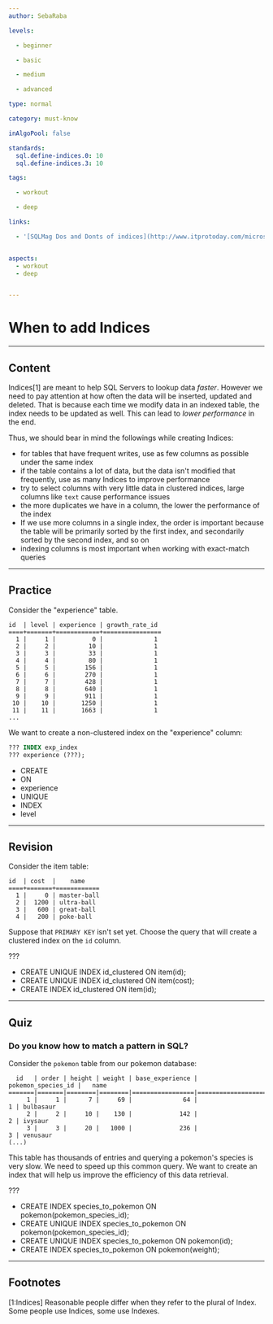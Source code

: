 ```yaml
---
author: SebaRaba

levels:

  - beginner

  - basic

  - medium

  - advanced

type: normal

category: must-know

inAlgoPool: false

standards:
  sql.define-indices.0: 10
  sql.define-indices.3: 10

tags:

  - workout

  - deep

links:

  - '[SQLMag Dos and Donts of indices](http://www.itprotoday.com/microsoft-sql-server/indexing-dos-and-don-ts){website}'


aspects:
  - workout
  - deep


---
```


# When to add Indices

---
## Content

Indices[1] are meant to help SQL Servers to lookup data *faster*. However we need to pay attention at how often the data will be inserted, updated and deleted. That is because each time we modify data in an indexed table, the index needs to be updated as well. This can lead to *lower performance* in the end.

Thus, we should bear in mind the followings while creating Indices:

- for tables that have frequent writes, use as few columns as possible under the same index
- if the table contains a lot of data, but the data isn't modified that frequently, use as many Indices to improve performance
- try to select columns with very little data in clustered indices, large columns like `text` cause performance issues
- the more duplicates we have in a column, the lower the performance of the index
- If we use more columns in a single index, the order is important because the table will be primarily sorted by the first index, and secondarily sorted by the second index, and so on
- indexing columns is most important when working with exact-match queries

---
## Practice

Consider the "experience" table.

```text
id  | level | experience | growth_rate_id
====+=======+============+================
  1 |     1 |          0 |              1
  2 |     2 |         10 |              1
  3 |     3 |         33 |              1
  4 |     4 |         80 |              1
  5 |     5 |        156 |              1
  6 |     6 |        270 |              1
  7 |     7 |        428 |              1
  8 |     8 |        640 |              1
  9 |     9 |        911 |              1
 10 |    10 |       1250 |              1
 11 |    11 |       1663 |              1
...
```

We want to create a non-clustered index on the "experience" column:

```sql
??? INDEX exp_index
??? experience (???);
```

* CREATE
* ON
* experience
* UNIQUE
* INDEX
* level

---
## Revision

Consider the item table:

```text
id  | cost  |    name
====+=======+============
  1 |     0 | master-ball
  2 |  1200 | ultra-ball
  3 |   600 | great-ball
  4 |   200 | poke-ball
```

Suppose that `PRIMARY KEY` isn't set yet. Choose the query that will create a clustered index on the `id` column.

  ???

* CREATE UNIQUE INDEX id_clustered ON item(id);
* CREATE UNIQUE INDEX id_clustered ON item(cost);
* CREATE INDEX id_clustered ON item(id);

---
## Quiz 
### Do you know how to match a pattern in SQL?

Consider the `pokemon` table from our pokemon database:

```text
  id   | order | height | weight | base_experience | pokemon_species_id |   name
=======|=======|========|========|=================|====================|===========
     1 |     1 |      7 |     69 |              64 |                  1 | bulbasaur
     2 |     2 |     10 |    130 |             142 |                  2 | ivysaur
     3 |     3 |     20 |   1000 |             236 |                  3 | venusaur
(...)
```

This table has thousands of entries and querying a pokemon's species is very slow. We need to speed up this common query. We want to create an index that will help us improve the efficiency of this data retrieval.

 ???

* CREATE INDEX species_to_pokemon ON pokemon(pokemon_species_id);
* CREATE UNIQUE INDEX species_to_pokemon ON pokemon(pokemon_species_id);
* CREATE UNIQUE INDEX species_to_pokemon ON pokemon(id);
* CREATE INDEX species_to_pokemon ON pokemon(weight);

---
## Footnotes
[1:Indices]
Reasonable people differ when they refer to the plural of Index. Some people use Indices, some use Indexes.
